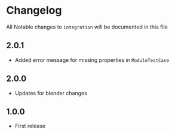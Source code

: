 # Changelog

All Notable changes to `integration` will be documented in this file

## 2.0.1
- Added error message for missing properties in `ModuleTestCase`

## 2.0.0
- Updates for blender changes

## 1.0.0
- First release
